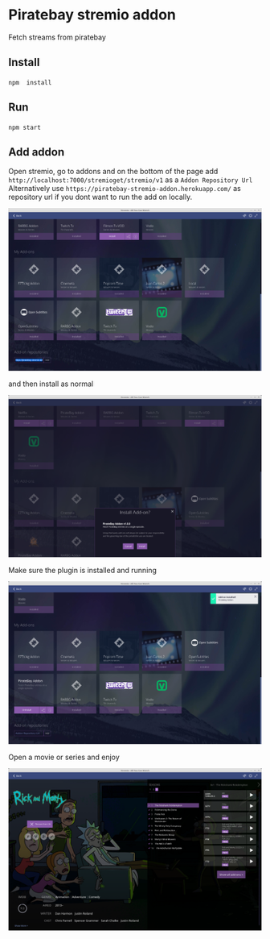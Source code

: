 # Piratebay stremio addon
Fetch streams from piratebay

## Install
``npm  install``

## Run
``npm start``

## Add addon

Open stremio, go to addons and on the bottom of the page add `http://localhost:7000/stremioget/stremio/v1` as a `Addon Repository Url`
Alternatively use `https://piratebay-stremio-addon.herokuapp.com/` as repository url if you dont want to run the add on locally.

![Add plugin](screenshots/1.%20Add%20plugin.png?raw=true)

and then install as normal

![Install plugin](screenshots/2.%20Install%20plugin.png?raw=true)
 
Make sure the plugin is installed and running

![Verify that is installed](screenshots/3.%20Verify%20that%20is%20installed.png?raw=true)

Open a movie or series and enjoy

![Enjoy](screenshots/4.%20Enjoy.png?raw=true)
